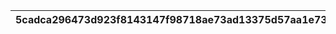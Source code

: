 |5cadca296473d923f8143147f98718ae73ad13375d57aa1e730244292e36d2f8|5f433839a26f7a77a9b6b846b7e7e8c6ad0a77cb3cc764710db933bbdf03d3b2|221e9677dc5390634bada8999c862736ede97361c0226e6e2839796b97205815|4570def8727f5fe1d5f39d858399120566ff22b0c76889e198aeabbb73655e09|80dea4fa16ed8e8997a161e812edfdab026a51c6cff8ffe3b70107aac403354c|77c38b76bbee3b952d83d5940f193b0f485e8dc3b40317b731c1539f4a59cf9a|c453d017ffe6b935a25eae31c8048d752be97695aab6e4c20e1d350bcbdc0f5f|5804ce32776e72215217b604ed64b1e02d404b20a65c2c7c8090739b07d7d41d|26d0f67233abf5b3f6fb5e433087ce0f5661364ab837abde564ffa1c117f4e12|e3f4d056bd4a42b87b82a6c24f8063991e244850dea87404a0c219435816fbf7|23422c33cfcb94754b981e45bb8a6c1b2afda9933cfd0d0196b75bf23b4f373f|
| --- | --- | --- | --- | --- | --- | --- | --- | --- | --- | --- |